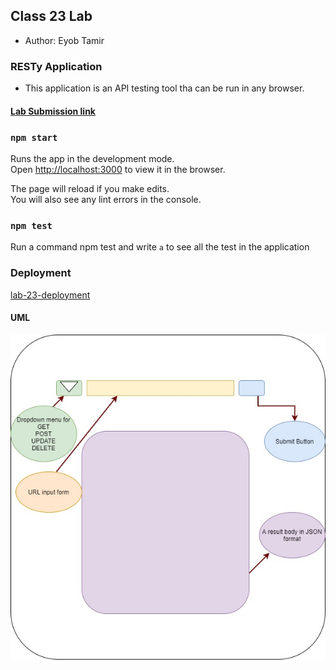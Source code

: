 ## Class 23 Lab

  * Author: Eyob Tamir

### RESTy Application

  * This application is an API testing tool tha can be run in any browser.
  
#### [Lab Submission link]()


### `npm start`

Runs the app in the development mode.<br />
Open [http://localhost:3000](http://localhost:3000) to view it in the browser.

The page will reload if you make edits.<br />
You will also see any lint errors in the console.

### `npm test`
 Run a command npm test and write `a` to see all the test in the application


### Deployment

[lab-23-deployment](https://csb-ilkhg.netlify.app/)




#### UML

![UML-lab-22](./asset/image/UML-lab-23.jpg)
